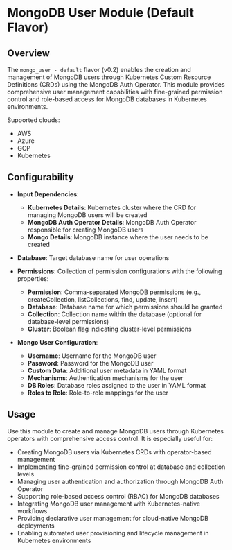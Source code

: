 # MongoDB User Module (Default Flavor)

## Overview

The `mongo_user - default` flavor (v0.2) enables the creation and management of MongoDB users through Kubernetes Custom Resource Definitions (CRDs) using the MongoDB Auth Operator. This module provides comprehensive user management capabilities with fine-grained permission control and role-based access for MongoDB databases in Kubernetes environments.

Supported clouds:
- AWS
- Azure
- GCP
- Kubernetes

## Configurability

- **Input Dependencies**:
  - **Kubernetes Details**: Kubernetes cluster where the CRD for managing MongoDB users will be created
  - **MongoDB Auth Operator Details**: MongoDB Auth Operator responsible for creating MongoDB users
  - **Mongo Details**: MongoDB instance where the user needs to be created

- **Database**: Target database name for user operations

- **Permissions**: Collection of permission configurations with the following properties:
  - **Permission**: Comma-separated MongoDB permissions (e.g., createCollection, listCollections, find, update, insert)
  - **Database**: Database name for which permissions should be granted
  - **Collection**: Collection name within the database (optional for database-level permissions)
  - **Cluster**: Boolean flag indicating cluster-level permissions

- **Mongo User Configuration**:
  - **Username**: Username for the MongoDB user
  - **Password**: Password for the MongoDB user
  - **Custom Data**: Additional user metadata in YAML format
  - **Mechanisms**: Authentication mechanisms for the user
  - **DB Roles**: Database roles assigned to the user in YAML format
  - **Roles to Role**: Role-to-role mappings for the user

## Usage

Use this module to create and manage MongoDB users through Kubernetes operators with comprehensive access control. It is especially useful for:

- Creating MongoDB users via Kubernetes CRDs with operator-based management
- Implementing fine-grained permission control at database and collection levels
- Managing user authentication and authorization through MongoDB Auth Operator
- Supporting role-based access control (RBAC) for MongoDB databases
- Integrating MongoDB user management with Kubernetes-native workflows
- Providing declarative user management for cloud-native MongoDB deployments
- Enabling automated user provisioning and lifecycle management in Kubernetes environments
